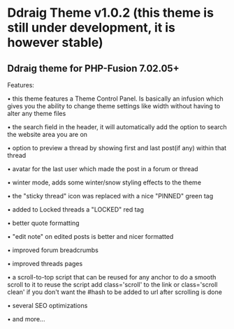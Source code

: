 Ddraig Theme v1.0.2 (this theme is still under development, it is however stable)
============
Ddraig theme for PHP-Fusion 7.02.05+
-----------------------------------

Features:

• this theme features a Theme Control Panel. Is basically an infusion which gives you the ability to change theme settings like width without having to alter any theme files

• the search field in the header, it will automatically add the option to search the website area you are on

• option to preview a thread by showing first and last post(if any) within that thread

• avatar for the last user which made the post in a forum or thread

• winter mode, adds some winter/snow styling effects to the theme

• the "sticky thread" icon was replaced with a nice "PINNED" green tag

• added to Locked threads a "LOCKED" red tag

• better quote formatting

• "edit note" on edited posts is better and nicer formatted

• improved forum breadcrumbs

• improved threads pages

• a scroll-to-top script that can be reused for any anchor to do a smooth scroll to it to reuse the script add class='scroll' to the link or class='scroll clean' if you don't want the #hash to be added to url after scrolling is done

• several SEO optimizations

• and more...
